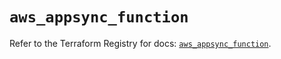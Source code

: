 # `aws_appsync_function`

Refer to the Terraform Registry for docs: [`aws_appsync_function`](https://registry.terraform.io/providers/hashicorp/aws/5.99.0/docs/resources/appsync_function).
